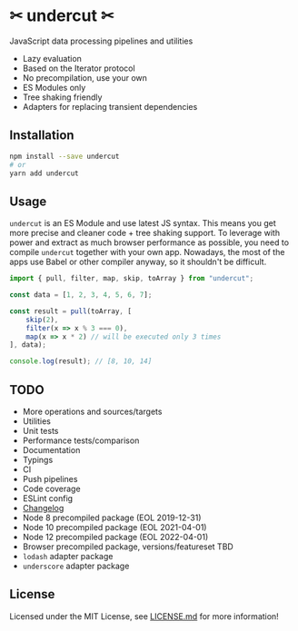 # ✂ undercut ✂

JavaScript data processing pipelines and utilities

* Lazy evaluation
* Based on the Iterator protocol
* No precompilation, use your own
* ES Modules only
* Tree shaking friendly
* Adapters for replacing transient dependencies

## Installation

```sh
npm install --save undercut
# or
yarn add undercut
```

## Usage

`undercut` is an ES Module and use latest JS syntax. This means you get more precise and cleaner code + tree shaking support. To leverage with power and extract as much browser performance as possible, you need to compile `undercut` together with your own app. Nowadays, the most of the apps use Babel or other compiler anyway, so it shouldn't be difficult.

```js
import { pull, filter, map, skip, toArray } from "undercut";

const data = [1, 2, 3, 4, 5, 6, 7];

const result = pull(toArray, [
    skip(2),
    filter(x => x % 3 === 0),
    map(x => x * 2) // will be executed only 3 times
], data);

console.log(result); // [8, 10, 14]
```

## TODO

* More operations and sources/targets
* Utilities
* Unit tests
* Performance tests/comparison
* Documentation
* Typings
* CI
* Push pipelines
* Code coverage
* ESLint config
* [Changelog](https://keepachangelog.com)
* Node 8 precompiled package (EOL 2019-12-31)
* Node 10 precompiled package (EOL 2021-04-01)
* Node 12 precompiled package (EOL 2022-04-01)
* Browser precompiled package, versions/featureset TBD
* `lodash` adapter package
* `underscore` adapter package

## License

Licensed under the MIT License, see [LICENSE.md](LICENSE.md) for more information!
